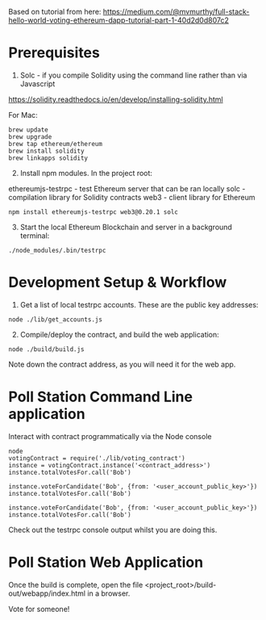 Based on tutorial from here: https://medium.com/@mvmurthy/full-stack-hello-world-voting-ethereum-dapp-tutorial-part-1-40d2d0d807c2

# Prerequisites

1. Solc - if you compile Solidity using the command line rather than via Javascript

https://solidity.readthedocs.io/en/develop/installing-solidity.html

For Mac:

```
brew update
brew upgrade
brew tap ethereum/ethereum
brew install solidity
brew linkapps solidity
```

2. Install npm modules. In the project root:

ethereumjs-testrpc - test Ethereum server that can be ran locally
solc - compilation library for Solidity contracts
web3 - client library for Ethereum

```
npm install ethereumjs-testrpc web3@0.20.1 solc
```

3. Start the local Ethereum Blockchain and server in a background terminal:

```
./node_modules/.bin/testrpc
```

# Development Setup & Workflow

1. Get a list of local testrpc accounts. These are the public key addresses:

```
node ./lib/get_accounts.js
```

2. Compile/deploy the contract, and build the web application:

```
node ./build/build.js
```

Note down the contract address, as you will need it for the web app.

# Poll Station Command Line application

Interact with contract programmatically via the Node console

```
node
votingContract = require('./lib/voting_contract')
instance = votingContract.instance('<contract_address>')
instance.totalVotesFor.call('Bob')

instance.voteForCandidate('Bob', {from: '<user_account_public_key>'})
instance.totalVotesFor.call('Bob')

instance.voteForCandidate('Bob', {from: '<user_account_public_key>'})
instance.totalVotesFor.call('Bob')
```

Check out the testrpc console output whilst you are doing this.

# Poll Station Web Application

Once the build is complete, open the file <project_root>/build-out/webapp/index.html in a browser.

Vote for someone!
